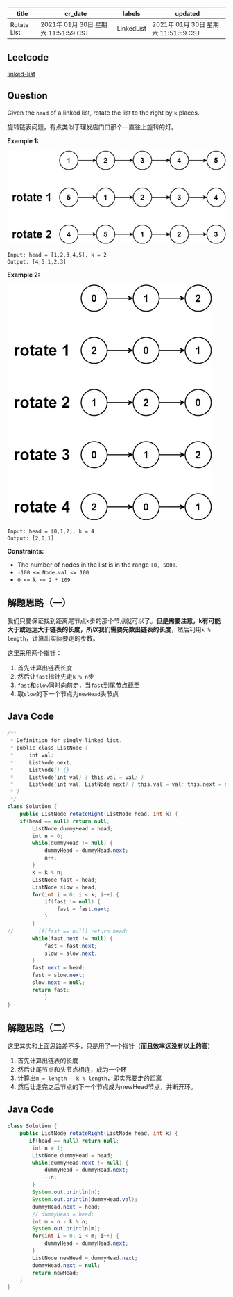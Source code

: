 

| title       | cr_date                              | labels     | updated                              |
| ----------- | ------------------------------------ | ---------- | ------------------------------------ |
| Rotate List | 2021年 01月 30日 星期六 11:51:59 CST | LinkedList | 2021年 01月 30日 星期六 11:51:59 CST |

## Leetcode

[linked-list](https://leetcode.com/explore/learn/card/linked-list/213/conclusion/1295/)

## Question

Given the `head` of a linked list, rotate the list to the right by `k` places.

旋转链表问题，有点类似于理发店门口那个一直往上旋转的灯。

 

**Example 1:**

![](../../images/rotate1.jpg)

```
Input: head = [1,2,3,4,5], k = 2
Output: [4,5,1,2,3]
```

**Example 2:**

![](../../images/roate2.jpg)

```
Input: head = [0,1,2], k = 4
Output: [2,0,1]
```

 

**Constraints:**

- The number of nodes in the list is in the range `[0, 500]`.
- `-100 <= Node.val <= 100`
- `0 <= k <= 2 * 109`

 


## 解题思路（一）

我们只要保证找到距离尾节点k步的那个节点就可以了。**但是需要注意，k有可能大于或远远大于链表的长度，所以我们需要先数出链表的长度**，然后利用`k % length`，计算出实际要走的步数。

这里采用两个指针：

1. 首先计算出链表长度
2. 然后让`fast`指针先走`k % n`步
3. `fast`和`slow`同时向前走，当`fast`到尾节点截至
4. 取`slow`的下一个节点为`newHead`头节点


## Java Code

```java
/**
 * Definition for singly-linked list.
 * public class ListNode {
 *     int val;
 *     ListNode next;
 *     ListNode() {}
 *     ListNode(int val) { this.val = val; }
 *     ListNode(int val, ListNode next) { this.val = val; this.next = next; }
 * }
 */
class Solution {
    public ListNode rotateRight(ListNode head, int k) {
	if(head == null) return null;
        ListNode dummyHead = head;
        int n = 0;
        while(dummyHead != null) {
            dummyHead = dummyHead.next;
            n++;
        }
        k = k % n;
        ListNode fast = head;
        ListNode slow = head;
        for(int i = 0; i < k; i++) {
            if(fast != null) {
                fast = fast.next;
            }
        }
//        if(fast == null) return head;
        while(fast.next != null) {
            fast = fast.next;
            slow = slow.next;
        }
        fast.next = head;
        fast = slow.next;
        slow.next = null;
        return fast;
            }
}
```





## 解题思路（二）

这里其实和上面思路差不多，只是用了一个指针（**而且效率远没有以上的高**）

1. 首先计算出链表的长度
2. 然后让尾节点和头节点相连，成为一个环
3. 计算出`m = length - k % length`，即实际要走的距离
4. 然后让走完之后节点的下一个节点成为newHead节点，并断开环。

## Java Code

```java
class Solution {
    public ListNode rotateRight(ListNode head, int k) {
       if(head == null) return null;
        int n = 1;
        ListNode dummyHead = head;
        while(dummyHead.next != null) {
            dummyHead = dummyHead.next;
            ++n;
        }
        System.out.println(n);
        System.out.println(dummyHead.val);
        dummyHead.next = head;
        // dummyHead = head;
        int m = n - k % n;
        System.out.println(m);
        for(int i = 0; i < m; i++) {
            dummyHead = dummyHead.next;
        }
        ListNode newHead = dummyHead.next;
        dummyHead.next = null;
        return newHead;
    }
}
```

